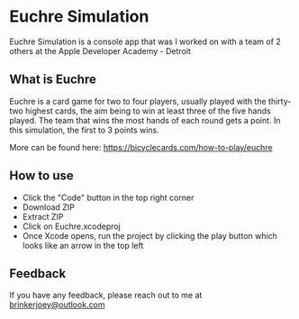 # Euchre Simulation

Euchre Simulation is a console app that was I worked on with a team of 2 others at the Apple Developer Academy - Detroit

## What is Euchre

Euchre is a card game for two to four players, usually played with the thirty-two highest cards, the aim being to win at least three of the five hands played. The team that wins the most hands of each round gets a point. In this simulation, the first to 3 points wins. 

More can be found here: https://bicyclecards.com/how-to-play/euchre

## How to use

- Click the "Code" button in the top right corner
- Download ZIP
- Extract ZIP
- Click on Euchre.xcodeproj
- Once Xcode opens, run the project by clicking the play button which looks like an arrow in the top left

## Feedback

If you have any feedback, please reach out to me at brinkerjoey@outlook.com
